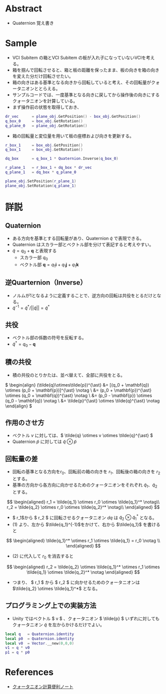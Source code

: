 # Abstract
* Quaternion 覚え書き

# Sample
* VCI Subitem の箱とVCI Subitem の板が入れ子になっていないVCIを考える。
* 箱を掴んで回転させると、箱と板の距離を保ったまま、板の向きを箱の向きを変えた分だけ回転させたい。
* 箱の向きはある基準となる向きから回転していると考え、その回転量がクォータニオンととらえる。
* サンプルコードでは、一度基準となる向きに戻してから操作後の向きにするクォータニオンを計算している。
* まず操作前の状態を取得しておき、
```lua
dr_vec      = plane_obj.GetPosition() - box_obj.GetPosition()
q_box_0     = box_obj.GetRotation()
q_plane_0   = plane_obj.GetRotation()
```
* 箱の回転量と変位量を用いて板の座標および向きを更新する。
```lua
r_box_1     = box_obj.GetPosition()
q_box_1     = box_obj.GetRotation()

dq_box      = q_box_1 * Quaternion.Inverse(q_box_0)

r_plane_1   = r_box_1 + dq_box * dr_vec
q_plane_1   = dq_box * q_plane_0

plane_obj.SetPosition(r_plane_1)
plane_obj.SetRotation(q_plane_1)
```

# 詳説
## Quaternion
  * ある方向を基準とする回転量があり、Quaternion $\tilde{q}$ で表現できる。
  * Quaternion はスカラー部とベクトル部を分けて表記すると考えやすい。
  * $\tilde{q} = q_0 + \mathbf{q}$ と表現する
    * スカラー部 $q_0$
    * ベクトル部 $\mathbf{q} = q_1 \mathbf{i} + q_1 \mathbf{j} + q_1 \mathbf{k}$
##  逆Quarternion（Inverse）
  * ノルムが1となるように定義することで、逆方向の回転は共役をとるだけとなる。
  * $\tilde{q}^{-1} = \tilde{q}^* / ||\tilde{q}|| = \tilde{q}^{\ast}$
## 共役
  * ベクトル部の係数の符号を反転する。
  * $\tilde{q}^{\ast} = q_0 - \mathbf{q}$
## 積の共役
  * 積の共役のとりかたは、並べ替えて、全部に共役をとる。

$
\begin{align}
  (\tilde{q}\otimes\tilde{p})^{\ast} &= [(q_0 + \mathbf{q}) \otimes (p_0 + \mathbf{p})]^{\ast} \notag \\
  &= (p_0 + \mathbf{p})^{\ast} \otimes (q_0 + \mathbf{q})^{\ast} \notag \\
  &= (p_0 - \mathbf{p}) \otimes (q_0 - \mathbf{q}) \notag \\
  &= \tilde{p}^{\ast} \otimes \tilde{q}^{\ast} \notag 
\end{align}
$

## 作用のさせ方
  * ベクトル $v$ に対しては、$ \tilde{q} \otimes v \otimes \tilde{q}^{\ast} $
  * Quaternion $\tilde{p}$ に対しては $\tilde{q} \otimes \tilde{p}$
## 回転量の差
* 回転の基準となる方向を$r_0$、回転前の箱の向きを $r_1$、回転後の箱の向きを $r_2$ とする。
* 基準の方向から各方向に向かせるためのクォータニオンをそれぞれ $\tilde{q}_1$、$\tilde{q}_2$ とする。

$$
\begin{aligned}
  r_1 = \tilde{q_1} \otimes r_0 \otimes \tilde{q_1}^* \notag\\
  r_2 = \tilde{q_2} \otimes r_0 \otimes \tilde{q_2}^* \notag\\
\end{aligned}
$$

*  $ r_1$から $ r_2 $ に回転させるクォータニオン $dq$ は $\tilde{q}_2\otimes \tilde{q}_1^{\ast}$ となる。
* (1) より、左から $\tilde{q_1}^{-1}$をかけて、右から $\tilde{q_1}$ を書けると

$$
\begin{aligned}
  \tilde{q_1}^* \otimes r_1 \otimes \tilde{q_1} =  r_0 \notag \\
\end{aligned}
$$

* (2) に代入して $r_0$ を消去すると

$$
\begin{aligned}
  r_2 = \tilde{q_2} \otimes \tilde{q_1}^* \otimes r_1 \otimes \tilde{q_1} \otimes \tilde{q_2}^* \notag
\end{aligned}
$$

* つまり、 $ r_1 $ から $ r_2 $ に向かせるためのクォータニオンは $\tilde{q_2} \otimes \tilde{q_1}^*$ となる。

## プログラミング上での実装方法
* Unity ではベクトル $ v $ 、クォータニオン $ \tilde{p} $ いずれに対してもクォータニオン $\tilde{q}$ を左からかけるだけでよい。
```lua
local q   = Quaternion.identity
local p0  = Quaternion.identity
local v0  = Vector.__new(0,0,0)
v1 = q * v0
p1 = q * p0
```


# References
* [クォータニオン計算便利ノート](https://www.mesw.co.jp/business/report/pdf/mss_18_07.pdf)